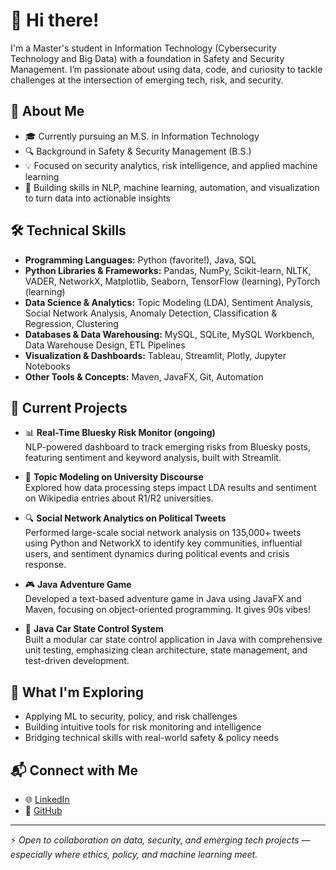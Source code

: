 # 👋 Hi there!

I'm a Master's student in Information Technology (Cybersecurity Technology and Big Data) with a foundation in Safety and Security Management. I’m passionate about using data, code, and curiosity to tackle challenges at the intersection of emerging tech, risk, and security.

## 🧠 About Me

- 🎓 Currently pursuing an M.S. in Information Technology  
- 🔍 Background in Safety & Security Management (B.S.)  
- 💡 Focused on security analytics, risk intelligence, and applied machine learning  
- 🤖 Building skills in NLP, machine learning, automation, and visualization to turn data into actionable insights  

## 🛠️ Technical Skills

- **Programming Languages:** Python (favorite!), Java, SQL  
- **Python Libraries & Frameworks:** Pandas, NumPy, Scikit-learn, NLTK, VADER, NetworkX, Matplotlib, Seaborn, TensorFlow (learning), PyTorch (learning)  
- **Data Science & Analytics:** Topic Modeling (LDA), Sentiment Analysis, Social Network Analysis, Anomaly Detection, Classification & Regression, Clustering  
- **Databases & Data Warehousing:** MySQL, SQLite, MySQL Workbench, Data Warehouse Design, ETL Pipelines  
- **Visualization & Dashboards:** Tableau, Streamlit, Plotly, Jupyter Notebooks  
- **Other Tools & Concepts:** Maven, JavaFX, Git, Automation  

## 🚧 Current Projects

- 📊 **Real-Time Bluesky Risk Monitor (ongoing)**  
  NLP-powered dashboard to track emerging risks from Bluesky posts, featuring sentiment and keyword analysis, built with Streamlit.

- 🧠 **Topic Modeling on University Discourse**  
  Explored how data processing steps impact LDA results and sentiment on Wikipedia entries about R1/R2 universities.

- 🔍 **Social Network Analytics on Political Tweets**  
  Performed large-scale social network analysis on 135,000+ tweets using Python and NetworkX to identify key communities, influential users, and sentiment dynamics during political events and crisis response.

- 🎮 **Java Adventure Game**  
  Developed a text-based adventure game in Java using JavaFX and Maven, focusing on object-oriented programming. It gives 90s vibes! 

- 🚗 **Java Car State Control System**  
  Built a modular car state control application in Java with comprehensive unit testing, emphasizing clean architecture, state management, and test-driven development.

## 🚀 What I'm Exploring

- Applying ML to security, policy, and risk challenges  
- Building intuitive tools for risk monitoring and intelligence  
- Bridging technical skills with real-world safety & policy needs  

## 📬 Connect with Me

- 🌐 [LinkedIn](https://www.linkedin.com/in/mareike-brown/)  
- 🐙 [GitHub](https://github.com/ZeMbrnw)  


---

⚡ *Open to collaboration on data, security, and emerging tech projects — especially where ethics, policy, and machine learning meet.*
